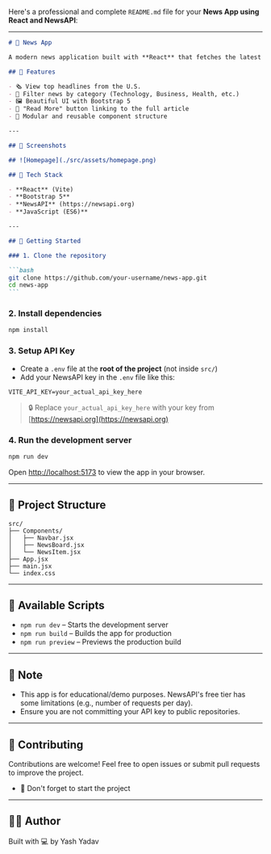 Here's a professional and complete `README.md` file for your **News App using React and NewsAPI**:

---

````markdown
# 📰 News App

A modern news application built with **React** that fetches the latest top headlines using the **NewsAPI**. It allows users to browse news by categories such as Technology, Business, Health, Sports, Entertainment, and more.

## 🌟 Features

- 🗞️ View top headlines from the U.S.
- 🧭 Filter news by category (Technology, Business, Health, etc.)
- 🖼️ Beautiful UI with Bootstrap 5
- 🔗 "Read More" button linking to the full article
- 🧠 Modular and reusable component structure

---

## 📸 Screenshots

## ![Homepage](./src/assets/homepage.png)

## 🧰 Tech Stack

- **React** (Vite)
- **Bootstrap 5**
- **NewsAPI** (https://newsapi.org)
- **JavaScript (ES6)**

---

## 🚀 Getting Started

### 1. Clone the repository

```bash
git clone https://github.com/your-username/news-app.git
cd news-app
```
````

### 2. Install dependencies

```bash
npm install
```

### 3. Setup API Key

- Create a `.env` file at the **root of the project** (not inside `src/`)
- Add your NewsAPI key in the `.env` file like this:

```env
VITE_API_KEY=your_actual_api_key_here
```

> 🔒 Replace `your_actual_api_key_here` with your key from [https://newsapi.org](https://newsapi.org)

### 4. Run the development server

```bash
npm run dev
```

Open [http://localhost:5173](http://localhost:5173) to view the app in your browser.

---

## 📁 Project Structure

```
src/
├── Components/
│   ├── Navbar.jsx
│   ├── NewsBoard.jsx
│   └── NewsItem.jsx
├── App.jsx
├── main.jsx
└── index.css
```

---

## 🔧 Available Scripts

- `npm run dev` – Starts the development server
- `npm run build` – Builds the app for production
- `npm run preview` – Previews the production build

---

## 📌 Note

- This app is for educational/demo purposes. NewsAPI's free tier has some limitations (e.g., number of requests per day).
- Ensure you are not committing your API key to public repositories.

---

## 🤝 Contributing

Contributions are welcome! Feel free to open issues or submit pull requests to improve the project.

- 🚀 Don't forget to start the project

---

## 🧑‍💻 Author

Built with 💻 by Yash Yadav
